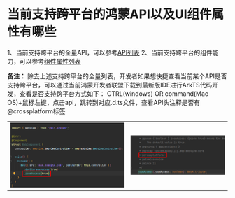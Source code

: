 # 当前支持跨平台的鸿蒙API以及UI组件属性有哪些

1、当前支持跨平台的全量API，可以参考[API列表](https://gitcode.com/arkui-x/docs/blob/master/zh-cn/application-dev/reference/apis/README.md)
2、当前支持跨平台的组件能力，可以参考[组件属性列表](https://gitcode.com/arkui-x/docs/blob/master/zh-cn/application-dev/reference/arkui-ts/README.md)

**备注：**
除去上述支持跨平台的全量列表，开发者如果想快捷查看当前某个API是否支持跨平台，可以通过当前鸿蒙开发者联盟下载到最新版IDE进行ArkTS代码开发，查看是否支持跨平台方式如下：
CTRL(windows) OR command(Mac OS)+鼠标左键，点击api，跳转到对应.d.ts文件，查看API头注释是否有@crossplatform标签

  <table>
  <tr>
      <td>
         <center>
              <img src="../figures/webimageaccess.png">
         </center>
      </td>
       <td>
          <center>
              <img src="../figures/imageaccess.png">
          </center>
      </td>
  </tr>
  </table> 